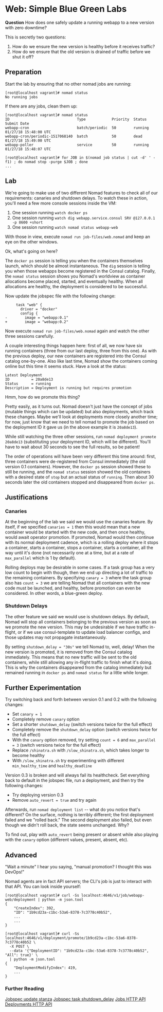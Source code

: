 # Web: Simple Blue Green Labs

**Question** How does one safely update a running webapp to a new version with zero downtime?

This is secretly two questions:

1. How do we ensure the new version is healthy before it receives traffic?
1. How do we ensure that the old version is drained of traffic before we shut it off?

## Preparation

Start the lab by ensuring that no other nomad jobs are running:

```
[root@localhost vagrant]# nomad status
No running jobs
```

If there are any jobs, clean them up:

```
[root@localhost vagrant]# nomad status
ID                               Type            Priority  Status   Submit Date
webapp-cron                      batch/periodic  50        running  01/27/18 15:48:00 UTC
webapp-cron/periodic-1517068140  batch           50        dead     01/27/18 15:49:00 UTC
webapp-poller                    service         50        running  01/27/18 15:48:07 UTC

[root@localhost vagrant]# for JOB in $(nomad job status | cut -d' ' -f1) ; do nomad stop -purge $JOB ; done
...
```

## Lab

We're going to make use of two different Nomad features to check all of our requirements: canaries and shutdown delays. To watch these in action, you'll need a few more console sessions inside the VM:

1. One session running `watch docker ps`
1. One session running `watch dig webapp.service.consul SRV @127.0.0.1 -p 8600 +short`
1. One session running `watch nomad status webapp-web`


With those in view, execute `nomad run job-files/web.nomad` and keep an eye on the other windows.

Ok, what's going on here?

The `docker ps` session is telling you when the containers themselves launch, which should be almost instantaneous. The `dig` session is telling you when those webapps become registered in the Consul catalog. Finally, the `nomad status` session shows you Nomad's worldview as container allocations become placed, started, and eventually healthy. When all allocations are healthy, the deployment is considered to be successful.

Now update the jobspec file with the following change:

```
     task "web" {
       driver = "docker"
       config {
-        image = "webapp:0.1"
+        image = "webapp:0.2"
```

Now execute `nomad run job-files/web.nomad` again and watch the other three sessions carefully.

A couple interesting things happen here: first of all, we now have six running containers (three from our last deploy, three from this one). As with the previous deploy, our new containers are registered into the Consul catalog one-by-one. Also like last time, Nomad show the containers coming online but this time it seems stuck. Have a look at the status:

```
Latest Deployment
ID          = 20a8de13
Status      = running
Description = Deployment is running but requires promotion
```

Hmm, how do we promote this thing?

Pretty easily, as it turns out. Nomad doesn't just have the concept of jobs (mutable things which can be updated) but also deployments, which track these changes. Maybe we'll look at deployments more closely another time; for now, just know that we need to tell nomad to promote the job based on the deployment ID it gave us (in the above example it is `20a8de13`).

While still watching the three other sessions, run `nomad deployment promote 20a8de13` (substituting your deployment ID, which will be different). You'll have to wait about 30 seconds to see the full results, so be patient!

The order of operations will have been very different this time around: first, three containers were de-registered from Consul immediately (the old version 0.1 containers). However, the `docker ps` session showed these to still be running, and the `nomad status` session showed the old containers with a desired state of `stop` but an actual status of `running`. Then about 30 seconds later the old containers stopped and disappeared from `docker ps`.

## Justifications

### Canaries

At the beginning of the lab we said we would use the canaries feature. By itself, if we specified `canaries = 1` then this would mean that a new container would be started with the new code, and then once healthy, would await operator promotion. If promoted, Nomad would then continue with its normal deployment cadence, which is a rolling deploy where it stops a container, starts a container, stops a container, starts a container, all the way until it's done (not necessarily one at a time, but at a rate of `max_parallel` which is 1 by default).

Rolling deploys may be desirable in some cases. If a task group has a very low count to begin with though, then we end up directing a lot of traffic to the remaining containers. By specifying `canary = 3` where the task group also has `count = 3` we are telling Nomad that all containers with the new code must be launched, and healthy, before promotion can even be considered. In other words, a blue-green deploy.

### Shutdown Delays

The other feature we said we would use is shutdown delays. By default, Nomad will stop all containers belonging to the previous version as soon as we promote the new version. This may be undesirable if we have traffic in-flight, or if we use consul-template to update load balancer configs, and those updates may not propagate instantaneously.

By setting `shutdown_delay = "30s"` we tell Nomad to, well, delay! When the new version is promoted, it is removed from the Consul catalog immediately. This means that no new traffic will be sent to the old containers, while still allowing any in-flight traffic to finish what it's doing. This is why the containers disappeared from the catalog immediately but remained running in `docker ps` and `nomad status` for a little while longer.

## Further Experimentation

Try switching back and forth between version 0.1 and 0.2 with the following changes:

* Set `canary = 1`
* Completely remove `canary` option
* Set a shorter `shutdown_delay` (switch versions twice for the full effect)
* Completely remove the `shutdown_delay` option (switch versions twice for the full effect)
* With the `canary` option removed, try setting `count = 6` and `max_parallel = 3` (switch versions twice for the full effect)
* Replace `/shinatra.sh` with `/slow_shinatra.sh`, which takes longer to become healthy
* With `/slow_shinatra.sh` try experimenting with different `min_healthy_time` and `healthy_deadline`

Version 0.3 is broken and will always fail its healthcheck. Set everything back to default in the jobspec file, run a deployment, and then try the following changes:

* Try deploying version 0.3
* Remove `auto_revert = true` and try again

Afterwards, run `nomad deployment list` -- what do you notice that's different? On the surface, nothing is terribly different; the first deployment failed and we "rolled back." The second deployment also failed, but even though we didn't roll back, the state seems unchanged. Why?

To find out, play with `auto_revert` being present or absent while also playing with the `canary` option (different values, present, absent, etc).

## Advanced

"Wait a minute" I hear you saying, "manual promotion? I thought this was DevOps!"

Nomad agents are in fact API servers; the CLI's job is just to interact with that API. You can look inside yourself:

```
[root@localhost vagrant]# curl -Ss localhost:4646/v1/job/webapp-web/deployment | python -m json.tool
{
    "CreateIndex": 392,
    "ID": "1b9cd23a-c1bc-53a6-8378-7c3778c40b52",
    ...
    ...
}

[root@localhost vagrant]# curl -Ss localhost:4646/v1/deployment/promote/1b9cd23a-c1bc-53a6-8378-7c3778c40b52 \
  -X POST \
  --data '{"DeploymentID": "1b9cd23a-c1bc-53a6-8378-7c3778c40b52", "All": true}' \
  | python -m json.tool
{
    "DeploymentModifyIndex": 419,
    ...
}
```

### Further Reading

[Jobspec update stanza](https://www.nomadproject.io/docs/job-specification/update.html)
[Jobspec task shutdown_delay](https://www.nomadproject.io/docs/job-specification/task.html#shutdown_delay)
[Jobs HTTP API](https://www.nomadproject.io/api/jobs.html)
[Deployments HTTP API](https://www.nomadproject.io/api/deployments.html)
